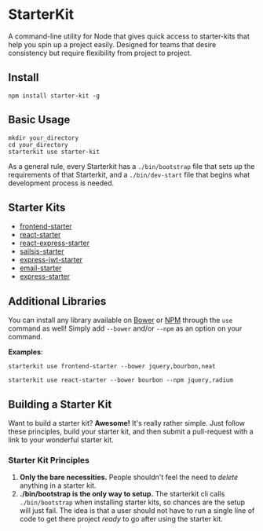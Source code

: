 # StarterKit
A command-line utility for Node that gives quick access to starter-kits that
help you spin up a project easily. Designed for teams that desire consistency
but require flexibility from project to project.

## Install
```
npm install starter-kit -g
```

## Basic Usage
```
mkdir your_directory
cd your_directory
starterkit use starter-kit
```

As a general rule, every Starterkit has a `./bin/bootstrap` file that sets up
the requirements of that Starterkit, and a `./bin/dev-start` file that begins
what development process is needed.

## Starter Kits
- [frontend-starter](https://github.com/sq1agency/frontend-starter.git)
- [react-starter](https://github.com/sq1agency/react-starter.git)
- [react-express-starter](https://github.com/sq1agency/react-express-starter.git)
- [sailsjs-starter](https://github.com/sq1agency/sailsjs-starter.git)
- [express-jwt-starter](https://github.com/sq1agency/express-jwt-starter.git)
- [email-starter](https://github.com/sq1agency/email-starter.git)
- [express-starter](https://github.com/sq1agency/express-starter)

## Additional Libraries
You can install any library available on [Bower](http://bower.io) or
[NPM](https://www.npmjs.com) through the
`use` command as well! Simply add `--bower` and/or `--npm` as an option on
your command.

__Examples__:
```
starterkit use frontend-starter --bower jquery,bourbon,neat
```

```
starterkit use react-starter --bower bourbon --npm jquery,radium
```

## Building a Starter Kit
Want to build a starter kit? __Awesome!__ It's really rather simple. Just follow
these principles, build your starter kit, and then submit a pull-request with a
link to your wonderful starter kit.

### Starter Kit Principles
1. __Only the bare necessities.__ People shouldn't feel the need to _delete_
anything in a starter kit.
2. __./bin/bootstrap is the only way to setup.__ The starterkit cli calls
`./bin/bootstrap` when installing starter kits, so chances are the setup will
just fail. The idea is that a user should not have to run a single line of code
to get there project _ready_ to go after using the starter kit.

